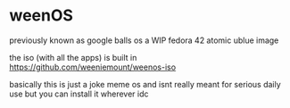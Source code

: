 # weenOS
previously known as google balls os
a WIP fedora 42 atomic ublue image

the iso (with all the apps) is built in https://github.com/weeniemount/weenos-iso

basically this is just a joke meme os and isnt really meant for serious daily use but you can install it wherever idc
